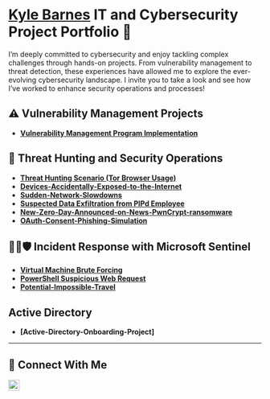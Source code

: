 # <a href="https://www.linkedin.com/in/kylenbarnes/">Kyle Barnes</a> IT and Cybersecurity Project Portfolio 🔐

I’m deeply committed to cybersecurity and enjoy tackling complex challenges through hands-on projects. From vulnerability management to threat detection, these experiences have allowed me to explore the ever-evolving cybersecurity landscape. I invite you to take a look and see how I’ve worked to enhance security operations and processes!


## ⚠️ Vulnerability Management Projects

- **[Vulnerability Management Program Implementation](https://github.com/TechwithKyle/vulnerability-management-program/tree/main)**

## 🚨 Threat Hunting and Security Operations

- **[Threat Hunting Scenario (Tor Browser Usage)](https://github.com/TechwithKyle/threat-hunting-scenario-tor)**
- **[Devices-Accidentally-Exposed-to-the-Internet](https://github.com/TechwithKyle/Devices-Accidentally-Exposed-to-the-Internet/tree/main)**
- **[Sudden-Network-Slowdowns](https://github.com/TechwithKyle/Sudden-Network-Slowdowns)**
- **[Suspected Data Exfiltration from PIPd Employee](https://github.com/TechwithKyle/Suspected-Data-Exfiltration-from-PIPd-Employee/tree/main)**
- **[New-Zero-Day-Announced-on-News-PwnCrypt-ransomware](https://github.com/TechwithKyle/New-Zero-Day-Announced-on-News-PwnCrypt-ransomware-/tree/main)**
- **[OAuth-Consent-Phishing-Simulation](https://github.com/TechwithKyle/OAuth-Consent-Phishing-Simulation/tree/main)**


## 📢🚨🛡 Incident Response with Microsoft Sentinel 

- **[Virtual Machine Brute Forcing](https://github.com/TechwithKyle/Virtual-Machine-Brute-Forcing/tree/main)**
- **[PowerShell Suspicious Web Request](https://github.com/TechwithKyle/PowerShell-Suspicious-Web-Request/tree/main)**
- **[Potential-Impossible-Travel](https://github.com/TechwithKyle/Potential-Impossible-Travel/tree/main)**

## Active Directory 

- **[Active-Directory-Onboarding-Project]**

<hr/>

## 🤳 Connect With Me

[<img align="left" alt="kylenbarnes | LinkedIn" width="22px" src="https://cdn.jsdelivr.net/npm/simple-icons@v3/icons/linkedin.svg" />][linkedin]

[linkedin]: https://linkedin.com/in/kylenbarnes

<!--
<img width="35" alt="image" src="https://github.com/user-attachments/assets/2f41c7cd-5ea8-4475-b451-a37161b6c3fb"> 
<img width="35" alt="image" src="https://github.com/user-attachments/assets/77649969-9910-4994-8b96-74a116cfb2a8">
-->

